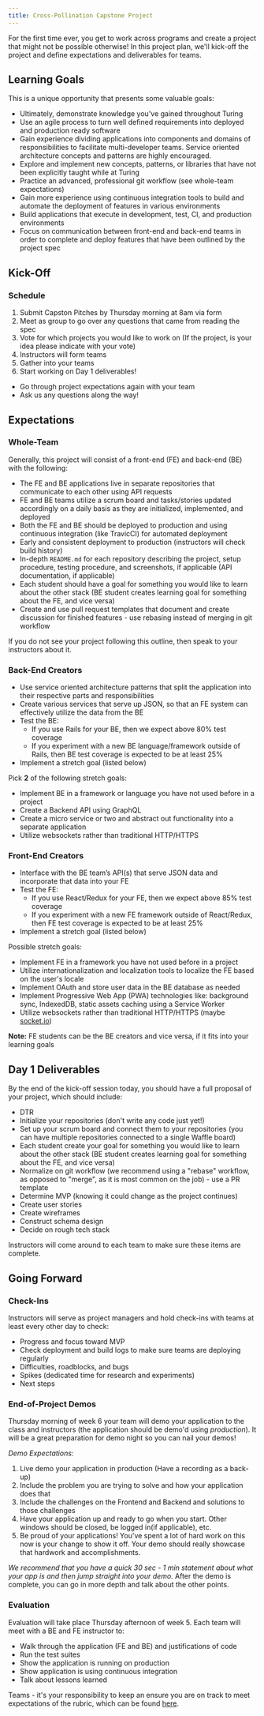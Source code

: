 ```yaml
---
title: Cross-Pollination Capstone Project
---
```


For the first time ever, you get to work across programs and create a project that might not be possible otherwise! In this project plan, we'll kick-off the project and define expectations and deliverables for teams.

## Learning Goals

This is a unique opportunity that presents some valuable goals:

* Ultimately, demonstrate knowledge you've gained throughout Turing
* Use an agile process to turn well defined requirements into deployed and production ready software
* Gain experience dividing applications into components and domains of responsibilities to facilitate multi-developer teams. Service oriented architecture concepts and patterns are highly encouraged.
* Explore and implement new concepts, patterns, or libraries that have not been explicitly taught while at Turing
* Practice an advanced, professional git workflow (see whole-team expectations)
* Gain more experience using continuous integration tools to build and automate the deployment of features in various environments
* Build applications that execute in development, test, CI, and production environments
* Focus on communication between front-end and back-end teams in order to complete and deploy features that have been outlined by the project spec

## Kick-Off

### Schedule

1. Submit Capston Pitches by Thursday morning at 8am via form
1. Meet as group to go over any questions that came from reading the spec
1. Vote for which projects you would like to work on (If the project, is your idea please indicate with your vote)
1. Instructors will form teams
1. Gather into your teams
1. Start working on Day 1 deliverables!
  * Go through project expectations again with your team
  * Ask us any questions along the way!

## Expectations

### Whole-Team

Generally, this project will consist of a front-end (FE) and back-end (BE) with the following:

* The FE and BE applications live in separate repositories that communicate to each other using API requests
* FE and BE teams utilize a scrum board and tasks/stories updated accordingly on a daily basis as they are initialized, implemented, and deployed
* Both the FE and BE should be deployed to production and using continuous integration (like TravicCI) for automated deployment
* Early and consistent deployment to production (instructors will check build history)
* In-depth `README.md` for each repository describing the project, setup procedure, testing procedure, and screenshots, if applicable (API documentation, if applicable)
* Each student should have a goal for something you would like to learn about the other stack (BE student creates learning goal for something about the FE, and vice versa)
* Create and use pull request templates that document and create discussion for finished features - use rebasing instead of merging in git workflow

If you do not see your project following this outline, then speak to your instructors about it.

### Back-End Creators

* Use service oriented architecture patterns that split the application into their respective parts and responsibilities
* Create various services that serve up JSON, so that an FE system can effectively utilize the data from the BE
* Test the BE:
  * If you use Rails for your BE, then we expect above 80% test coverage
  * If you experiment with a new BE language/framework outside of Rails, then BE test coverage is expected to be at least 25%
* Implement a stretch goal (listed below)

Pick **2** of the following stretch goals:

* Implement BE in a framework or language you have not used before in a project
* Create a Backend API using GraphQL
* Create a micro service or two and abstract out functionality into a separate application
* Utilize websockets rather than traditional HTTP/HTTPS

### Front-End Creators

* Interface with the BE team’s API(s) that serve JSON data and incorporate that data into your FE
* Test the FE:
  * If you use React/Redux for your FE, then we expect above 85% test coverage
  * If you experiment with a new FE framework outside of React/Redux, then FE test coverage is expected to be at least 25%
* Implement a stretch goal (listed below)

Possible stretch goals:

* Implement FE in a framework you have not used before in a project
* Utilize internationalization and localization tools to localize the FE based on the user's locale
* Implement OAuth and store user data in the BE database as needed
* Implement Progressive Web App (PWA) technologies like: background sync, IndexedDB, static assets caching using a Service Worker
* Utilize websockets rather than traditional HTTP/HTTPS (maybe [socket.io](https://socket.io/))

**Note:** FE students can be the BE creators and vice versa, if it fits into your learning goals

## Day 1 Deliverables

By the end of the kick-off session today, you should have a full proposal of your project, which should include:

* DTR
* Initialize your repositories (don't write any code just yet!)
* Set up your scrum board and connect them to your repositories (you can have multiple repositories connected to a single Waffle board)
* Each student create your goal for something you would like to learn about the other stack (BE student creates learning goal for something about the FE, and vice versa)
* Normalize on git workflow (we recommend using a "rebase" workflow, as opposed to "merge", as it is most common on the job) - use a PR template
* Determine MVP (knowing it could change as the project continues)
* Create user stories
* Create wireframes
* Construct schema design
* Decide on rough tech stack

Instructors will come around to each team to make sure these items are complete.

## Going Forward

### Check-Ins

Instructors will serve as project managers and hold check-ins with teams at least every other day to check:

* Progress and focus toward MVP
* Check deployment and build logs to make sure teams are deploying regularly
* Difficulties, roadblocks, and bugs
* Spikes (dedicated time for research and experiments)
* Next steps


### End-of-Project Demos

Thursday morning of week 6 your team will demo your application to the class and instructors (the application should be demo'd using _production_). It will be a great preparation for demo night so you can nail your demos!

_Demo Expectations:_
1. Live demo your application in production (Have a recording as a back-up)
1. Include the problem you are trying to solve and how your application does that
1. Include the challenges on the Frontend and Backend and solutions to those challenges
1. Have your application up and ready to go when you start. Other windows should be closed, be logged in(if applicable), etc.
1. Be proud of your applications! You've spent a lot of hard work on this now is your change to show it off. Your demo should really showcase that hardwork and accomplishments.

_We recommend that you have a quick 30 sec - 1 min statement about what your app is and then jump straight into your demo._ After the demo is complete, you can go in more depth and talk about the other points.

### Evaluation

Evaluation will take place Thursday afternoon of week 5. Each team will meet with a BE and FE instructor to:

* Walk through the application (FE and BE) and justifications of code
* Run the test suites
* Show the application is running on production
* Show application is using continuous integration
* Talk about lessons learned

Teams - it's your responsibility to keep an ensure you are on track to meet expectations of the rubric, which can be found [here](./cross_pollination_rubric).
